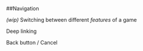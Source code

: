 ##Navigation

*(wip)*
Switching between different *features* of a game

Deep linking

Back button / Cancel